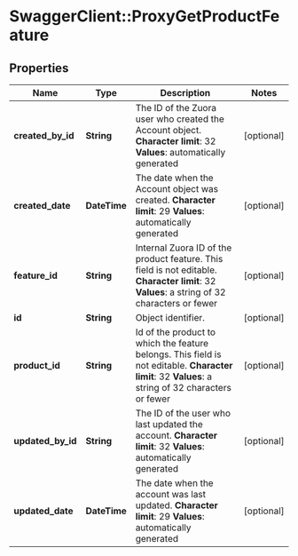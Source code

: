 # SwaggerClient::ProxyGetProductFeature

## Properties
Name | Type | Description | Notes
------------ | ------------- | ------------- | -------------
**created_by_id** | **String** | The ID of the Zuora user who created the Account object. **Character limit**: 32 **Values**: automatically generated  | [optional] 
**created_date** | **DateTime** | The date when the Account object was created. **Character limit**: 29 **Values**: automatically generated  | [optional] 
**feature_id** | **String** |  Internal Zuora ID of the product feature. This field is not editable. **Character limit**: 32 **Values**: a string of 32 characters or fewer  | [optional] 
**id** | **String** | Object identifier. | [optional] 
**product_id** | **String** |  Id of the product to which the feature belongs. This field is not editable. **Character limit**: 32 **Values**: a string of 32 characters or fewer  | [optional] 
**updated_by_id** | **String** | The ID of the user who last updated the account. **Character limit**: 32 **Values**: automatically generated  | [optional] 
**updated_date** | **DateTime** | The date when the account was last updated. **Character limit**: 29 **Values**: automatically generated  | [optional] 


